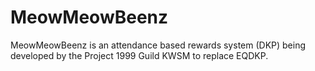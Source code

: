 # MeowMeowBeenz
MeowMeowBeenz is an attendance based rewards system (DKP) being developed by the Project 1999 Guild KWSM to replace EQDKP.
